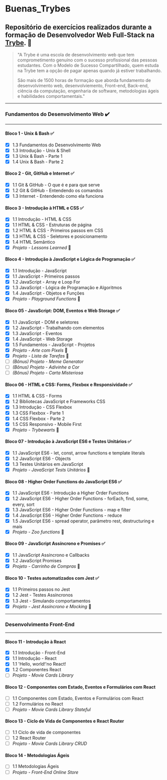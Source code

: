 # Buenas_Trybes

## Repositório de exercícios realizados durante a formação de Desenvolvedor Web Full-Stack na [Trybe](https://www.betrybe.com/). 🚀

>"A Trybe é uma escola de desenvolvimento web que tem comprometimento genuíno com o sucesso profissional das pessoas estudantes. Com o Modelo de Sucesso Compartilhado, quem estuda na Trybe tem a opção de pagar apenas quando já estiver trabalhando.
>
>São mais de 1500 horas de formação que aborda fundamento de desenvolvimento web, desenvolviemento, Front-end, Back-end, ciência da computação, engenharia de software, metodologias ágeis e habilidades comportamentais."

---
### Fundamentos do Desenvolvimento Web ✔️
---

#### Bloco 1 - Unix & Bash ✅
- [x] 1.3 Fundamentos do Desenvolvimento Web
- [x] 1.3 Introdução - Unix & Shell
- [x] 1.3 Unix & Bash - Parte 1
- [x] 1.4 Unix & Bash - Parte 2

#### Bloco 2 - Git, GitHub e Internet ✅
- [x] 1.1 Git & GitHub - O que é e para que serve
- [x] 1.2 Git & GitHub - Entendendo os comandos
- [x] 1.3 Internet - Entendendo como ela funciona

#### Bloco 3 - Introdução à HTML e CSS ✅
- [x] 1.1 Introdução - HTML & CSS
- [x] 1.1 HTML & CSS - Estruturas de página
- [x] 1.2 HTML & CSS - Primeiros passos em CSS
- [x] 1.3 HTML & CSS - Seletores e posicionamento
- [x] 1.4 HTML Semântico
- [x] _Projeto - Lessons Learned_ 💯

#### Bloco 4 - Introdução à JavaScript e Lógica de Programação ✅
- [x] 1.1 Introdução - JavaScript
- [x] 1.1 JavaScript - Primeiros passos
- [x] 1.2 JavaScript - Array e Loop For
- [x] 1.3 JavaScript - Lógica de Programação e Algoritmos
- [x] 1.4 JavaScript - Objetos e Funções
- [x] _Projeto - Playground Functions_ 💯

#### Bloco 05 - JavaScript: DOM, Eventos e Web Storage ✅
- [x] 1.1 JavaScript - DOM e seletores
- [x] 1.2 JavaScript - Trabalhando com elementos
- [x] 1.3 JavaScript - Eventos
- [x] 1.4 JavaScript - Web Storage
- [x] 1.5 Fundamentos - JavaScript - Projetos
- [x] _Projeto - Arte com Pixels_ 💯
- [x] _Projeto - Lista de Tarefas_ 💯
- [ ] _(Bônus) Projeto - Meme Generator_
- [ ] _(Bônus) Projeto - Adivinhe a Cor_
- [ ] _(Bônus) Projeto - Carta Misteriosa_

#### Bloco 06 - HTML e CSS: Forms, Flexbox e Responsividade ✅
- [x] 1.1 HTML & CSS - Forms
- [x] 1.2 Bibliotecas JavaScript e Frameworks CSS
- [x] 1.3 Introdução - CSS Flexbox
- [x] 1.3 CSS Flexbox - Parte 1 
- [x] 1.4 CSS Flexbox - Parte 2
- [x] 1.5 CSS Responsivo - Mobile First
- [x] _Projeto - Trybewarts_ 💯

#### Bloco 07 - Introdução à JavaScript ES6 e Testes Unitários ✅
- [x] 1.1 JavaScript ES6 - let, const, arrow functions e template literals
- [x] 1.2 JavaScript ES6 - Objects
- [x] 1.3 Testes Unitários em JavaScript
- [x] _Projeto - JavaScript Tests Unitários_ 💯

#### Bloco 08 - Higher Order Functions do JavaScript ES6 ✅
- [x] 1.1 JavaScript ES6 - Introdução a Higher Order Functions
- [x] 1.2 JavaScript ES6 - Higher Order Functions - forEach, find, some, every, sort
- [x] 1.3 JavaScript ES6 - Higher Order Functions - map e filter
- [x] 1.4 JavaScript ES6 - Higher Order Functions - reduce
- [x] 1.5 JavaScript ES6 - spread operator, parâmetro rest, destructuring e mais
- [x] _Projeto - Zoo functions_ 💯

#### Bloco 09 - JavaScript Assíncrono e Promises ✅
- [x] 1.1 JavaScript Assíncrono e Callbacks
- [x] 1.2 JavaScript Promises
- [x] _Projeto - Carrinho de Compras_ 💯

#### Bloco 10 - Testes automatizados com Jest ✅
- [x] 1.1 Primeiros passos no Jest
- [x] 1.2 Jest - Testes Assíncronos
- [x] 1.3 Jest - Simulando comportamentos
- [x] _Projeto - Jest Assíncrono e Mocking_ 💯

---
### Desenvolvimento Front-End 
---

#### Bloco 11 - Introdução à React
- [x] 1.1 Introdução - Front-End
- [x] 1.1 Introdução - React
- [x] 1.1 'Hello, world!'no React!
- [x] 1.2 Componentes React
- [ ] _Projeto - Movie Cards Library_

#### Bloco 12 - Componentes com Estado, Eventos e Formulários com React
- [ ] 1.1 Componentes com Estado, Eventos e Formulários com React
- [ ] 1.2 Formulários no React
- [ ] _Projeto - Movie Cards Library Stateful_

#### Bloco 13 - Ciclo de Vida de Componentes e React Router
- [ ] 1.1 Ciclo de vida de componentes
- [ ] 1.2 React Router
- [ ] _Projeto - Movie Cards Library CRUD_

#### Bloco 14 - Metodologias Ágeis
- [ ] 1.1 Metodologias Ágeis
- [ ] _Projeto - Front-End Online Store_
